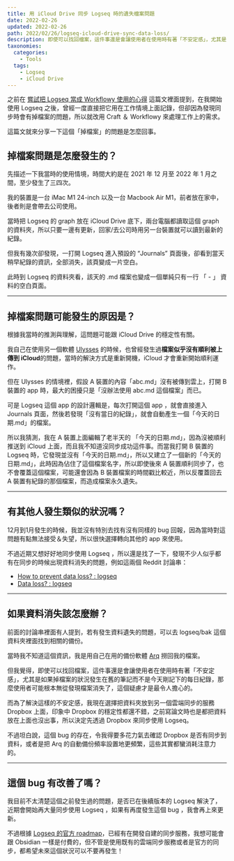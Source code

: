 ```yaml
---
title: 用 iCloud Drive 同步 Logseq 時的遺失檔案問題
date: 2022-02-26
updated: 2022-02-26
path: 2022/02/26/logseq-icloud-drive-sync-data-loss/
description: 即使可以找回檔案，這件事還是會讓使用者在使用時有著「不安定感」，尤其是如果掉檔案的狀況發生在舊的筆記而不是今天剛記下的每日紀錄，那麼使用者可能根本無從發現檔案消失了，這個疑慮才是最令人擔心的。
taxonomies:
  categories: 
    - Tools
  tags: 
    - Logseq
    - iCloud Drive
---
```


之前在 [嘗試把 Logseq 當成 Workflowy 使用的心得](/2022/02/01/logseq-workflowy-comparison/) 這篇文裡面提到，在我開始使用 Logseq 之後，曾經一度直接把它用在工作情境上面記錄，但卻因為發現同步時會有掉檔案的問題，所以就改用 Craft ＆ Workflowy 來處理工作上的需求。

這篇文就來分享一下這個「掉檔案」的問題是怎麼回事。

<!-- more -->

## 掉檔案問題是怎麼發生的？

先描述一下我當時的使用情境，時間大約是在 2021 年 12 月至 2022 年 1 月之間，至少發生了三四次。

我的裝置是一台 iMac M1 24-inch 以及一台 Macbook Air M1，前者放在家中，後者則是會帶去公司使用。

當時把 Logseq 的 graph 放在 iCloud Drive 底下，兩台電腦都讀取這個 graph 的資料夾，所以只要一邊有更新，回家/去公司時用另一台裝置就可以讀到最新的紀錄。

但我有幾次卻發現，一打開 Logseq 進入預設的 “Journals” 頁面後，卻看到當天稍早紀錄的資訊，全部消失，該頁變成一片空白。

此時到 Logseq 的資料夾看，該天的 .md 檔案也變成一個單純只有一行 「 - 」 資料的空白頁面。

---

## 掉檔案問題可能發生的原因是？

根據我當時的推測與理解，這問題可能跟 iCloud Drive 的穩定性有關。

我自己在使用另一個軟體 [Ulysses](https://ulysses.app/) 的時候，也曾經發生過**檔案似乎沒有順利被上傳到 iCloud**的問題，當時的解決方式是重新開機，iCloud 才會重新開始順利運作。

但在 Ulysses 的情境裡，假設 A 裝置的內容「abc.md」沒有被傳到雲上，打開 B 裝置的 app 時，最大的困擾只是「沒辦法使用 abc.md 這個檔案」而已。

可是 Logseq 這個 app 的設計邏輯是，每次打開這個 app ，就會直接進入 Journals 頁面，然後若發現「沒有當日的紀錄」，就會自動產生一個「今天的日期.md」的檔案。

所以我猜測，我在 A 裝置上面編輯了老半天的 「今天的日期.md」，因為沒被順利推送到 iCloud 上面，而且我不知道沒同步成功這件事。而當我打開 B 裝置的 Logseq 時，它發現並沒有「今天的日期.md」，所以又建立了一個新的「今天的日期.md」，此時因為佔住了這個檔案名字，所以即使後來 A 裝置順利同步了，也不會覆蓋這個檔案，可能還會因為 B 裝置檔案的時間戳比較近，所以反覆蓋回去 A 裝置有紀錄的那個檔案，而造成檔案永久遺失。

---

## 有其他人發生類似的狀況嗎？

12月到1月發生的時候，我並沒有特別去找有沒有同樣的 bug 回報，因為當時對這問題有點無法接受＆失望，所以很快選擇轉向其他的 app 來使用。

不過近期又想好好地同步使用 Logseq ，所以還是找了一下，發現不少人似乎都有在同步的時候出現資料消失的問題，例如這兩個 Reddit 討論串：

- [How to prevent data loss? : logseq](https://www.reddit.com/r/logseq/comments/svbcd4/how_to_prevent_data_loss/)
- [Data loss? : logseq](https://www.reddit.com/r/logseq/comments/sllnaz/data_loss/)

---

## 如果資料消失該怎麼辦？

前面的討論串裡面有人提到，若有發生資料遺失的問題，可以去 logseq/bak 這個資料夾裡面找到相關的備份。

當時我不知道這個資訊，我是用自己在用的備份軟體 [Arq](https://www.arqbackup.com/) 撈回我的檔案。

但我覺得，即使可以找回檔案，這件事還是會讓使用者在使用時有著「不安定感」，尤其是如果掉檔案的狀況發生在舊的筆記而不是今天剛記下的每日紀錄，那麼使用者可能根本無從發現檔案消失了，這個疑慮才是最令人擔心的。

而為了解決這樣的不安定感，我現在選擇把資料夾放到另一個雲端同步的服務 Dropbox 上面，印象中 Dropbox 的穩定性都還不錯，之前寫論文時也是都把資料放在上面也沒出事，所以決定先透過 Dropbox 來同步使用 Logseq。

不過坦白說，這個 bug 的存在，令我得要多花力氣去確認 Dropbox 是否有同步到資料，或者是把 Arq 的自動備份頻率設置地更頻繁，這些其實都蠻消耗注意力的。

---

## 這個 bug 有改善了嗎？

我目前不太清楚這個之前發生過的問題，是否已在後續版本的 Logseq 解決了，近期會開始再大量同步使用 Logseq ，如果有再度發生這個 bug ，我會再上來更新。

不過根據 [Logseq 的官方 roadmap](https://trello.com/b/8txSM12G/logseq-roadmap)，已經有在開發自建的同步服務，我想可能會跟 Obsidian 一樣是付費的，但不管是使用既有的雲端同步服務或者是官方的同步，都希望未來這個狀況可以不要再發生！
